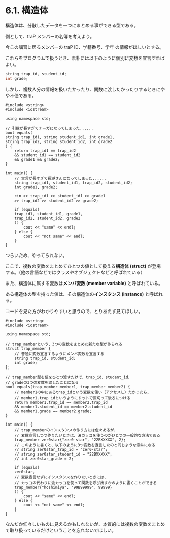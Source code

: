 # 6.1. 構造体

構造体は、分散したデータを一つにまとめる事ができる型である。

例として、traP メンバーの名簿を考えよう。

今この講習に居るメンバーの traP ID、学籍番号、学年 の情報がほしいとする。

これらをプログラムで扱うとき、素朴には以下のように個別に変数を宣言すればよい。

```cpp
string trap_id, student_id;
int grade;
```

しかし、複数人分の情報を扱いたかったり、関数に渡したかったりするときにやや不便である。

```cpp:line-numbers
#include <string>
#include <iostream>

using namespace std;

// 引数が長すぎてナーガになってしまった......
bool equals(
string trap_id1, string student_id1, int grade1,
string trap_id2, string student_id2, int grade2
) {
    return trap_id1 == trap_id2
    && student_id1 == student_id2
    && grade1 && grade2;
}

int main() {
    // 宣言が長すぎて長瀞さんになってしまった......
    string trap_id1, student_id1, trap_id2, student_id2;
    int grade1, grade2;

    cin >> trap_id1 >> student_id1 >> grade1
    >> trap_id2 >> student_id2 >> grade2;

    if (equals(
    trap_id1, student_id1, grade1,
    trap_id2, student_id2, grade2
    )) {
        cout << "same" << endl;
    } else {
        cout << "not same" << endl;
    }
}
```

つらいため、やってられない。

ここで、複数の変数をまとめてひとつの値として扱える**構造体 (struct)** が登場する。（他の言語などではクラスやオブジェクトなどと呼ばれている）

また、構造体に属する変数は**メンバ変数 (member variable)** と呼ばれている。

ある構造体の型を持った値は、その構造体の**インスタンス (instance)** と呼ばれる。

コードを見た方がわかりやすいと思うので、とりあえず見てほしい。

```cpp:line-numbers
#include <string>
#include <iostream>

using namespace std;

// trap_memberという、3つの変数をまとめた新たな型が作られる
struct trap_member {
    // 普通に変数宣言するようにメンバ変数を宣言する
    string trap_id, student_id;
    int grade;
};

// trap_member型を値をひとつ渡すだけで、trap_id、student_id、
// gradeの3つの変数を渡したことになる
bool equals(trap_member member1, trap_member member2) {
    // member1の中にあるtrap_idという変数を使い（アクセスし）たかったら、
    // member1.trap_idというようにドットで区切って後ろにつける
    return member1.trap_id == member2.trap_id
    && member1.student_id == member2.student_id
    && member1.grade == member2.grade;
}

int main() {
    // trap_memberのインスタンスの作り方には色々あるが、
    // 変数宣言しつつ作りたいときは、波カッコを使うのがひとつの一般的な方法である
    trap_member zer0star{"zer0-star", "22BXXXXX", 2};
    // このように書くと、以下のように3つ変数を宣言したのと同じような意味になる
    // string zer0star_trap_id = "zer0-star";
    // string zer0star_student_id = "22BXXXXX";
    // int zer0star_grade = 2;

    if (equals(
    zer0star,
    // 変数宣言せずにインスタンスを作りたいときには、
    // カッコの代わりに波カッコを使って関数を呼び出すかのように書くことができる
    trap_member{"hoshimiya", "99B99999", 99999}
    )) {
        cout << "same" << endl;
    } else {
        cout << "not same" << endl;
    }
}
```

なんだか仰々しいものに見えるかもしれないが、本質的には複数の変数をまとめて取り扱っているだけということを忘れないでほしい。

